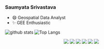 ### Saumyata Srivastava

- 😄 Geospatial Data Analyst
- ✨ GEE Enthusiastic

![github stats](https://github-readme-stats.vercel.app/api?username=saumyatas&show_icons=true)
![Top Langs](https://github-readme-stats.vercel.app/api/top-langs/?username=saumyatas&langs_count=3)  
  
<p align="center">
	<a href="https://github.com/saumyatas"><img src="https://img.shields.io/github/followers/saumyatas?label=follow&style=for-the-badge&logo=github&logoColor=white&labelColor=333333"></a>
	<a href="mailto:saumyata.srivastava@gmail.com"><img src="https://img.shields.io/badge/Mail-004788?style=for-the-badge&logo=gmail&logoColor=white"></a>
	<a href="https://www.linkedin.com/in/ss-97b05a103/"><img src="https://img.shields.io/badge/LinkedIn-0077B5?style=for-the-badge&logo=linkedin&logoColor=white"></a>
	<a href="https://www.kaggle.com/saumyatas1202"><img src="https://img.shields.io/badge/kaggle-31C3FF?style=for-the-badge&logo=kaggle&logoColor=white"></a>
	<a href="https://medium.com/@srivastava.saumyata"><img src="https://img.shields.io/badge/Medium-12100E?style=for-the-badge&logo=medium&logoColor=white)"></a>
  <a href="https://twitter.com/SaumyataSrivas1"><img src="https://img.shields.io/badge/Twitter-1589FF?style=for-the-badge&logo=Twitter&logoColor=white"></a>
</p>
<p align="center">
 
<!--
**saumyatas/saumyatas** is a ✨ _special_ ✨ repository because its `README.md` (this file) appears on your GitHub profile.

Here are some ideas to get you started:

- 🔭 I’m currently working on ...
- 🌱 I’m currently learning ...
- 👯 I’m looking to collaborate on ...
- 🤔 I’m looking for help with ...
- 💬 Ask me about ...
- 📫 How to reach me: ...
- 😄 Pronouns: ...
- ⚡ Fun fact: ...
-->

